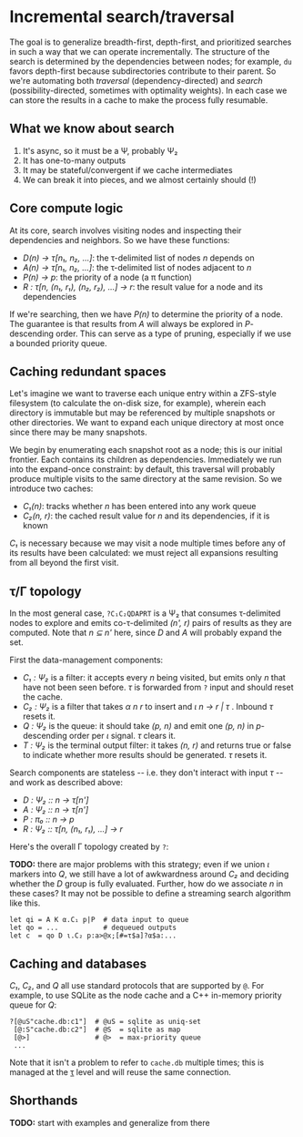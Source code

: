 # Incremental search/traversal
The goal is to generalize breadth-first, depth-first, and prioritized searches in such a way that we can operate incrementally. The structure of the search is determined by the dependencies between nodes; for example, `du` favors depth-first because subdirectories contribute to their parent. So we're automating both _traversal_ (dependency-directed) and _search_ (possibility-directed, sometimes with optimality weights). In each case we can store the results in a cache to make the process fully resumable.


## What we know about search
1. It's async, so it must be a Ψ, probably Ψ₂
2. It has one-to-many outputs
3. It may be stateful/convergent if we cache intermediates
4. We can break it into pieces, and we almost certainly should (!)


## Core compute logic
At its core, search involves visiting nodes and inspecting their dependencies and neighbors. So we have these functions:

+ _D(n) → τ[n₁, n₂, ...]_: the τ-delimited list of nodes _n_ depends on
+ _A(n) → τ[n₁, n₂, ...]_: the τ-delimited list of nodes adjacent to _n_
+ _P(n) → p_: the priority of a node (a π function)
+ _R : τ[n, (n₁, r₁), (n₂, r₂), ...] → r_: the result value for a node and its dependencies

If we're searching, then we have _P(n)_ to determine the priority of a node. The guarantee is that results from _A_ will always be explored in _P_-descending order. This can serve as a type of pruning, especially if we use a bounded priority queue.


## Caching redundant spaces
Let's imagine we want to traverse each unique entry within a ZFS-style filesystem (to calculate the on-disk size, for example), wherein each directory is immutable but may be referenced by multiple snapshots or other directories. We want to expand each unique directory at most once since there may be many snapshots.

We begin by enumerating each snapshot root as a node; this is our initial frontier. Each contains its children as dependencies. Immediately we run into the expand-once constraint: by default, this traversal will probably produce multiple visits to the same directory at the same revision. So we introduce two caches:

+ _C₁(n)_: tracks whether _n_ has been entered into any work queue
+ _C₂(n, r)_: the cached result value for _n_ and its dependencies, if it is known

_C₁_ is necessary because we may visit a node multiple times before any of its results have been calculated: we must reject all expansions resulting from all beyond the first visit.


## τ/Γ topology
In the most general case, `?C₁C₂QDAPRT` is a Ψ₂ that consumes τ-delimited nodes to explore and emits co-τ-delimited _(n', r)_ pairs of results as they are computed. Note that _n ⊆ n'_ here, since _D_ and _A_ will probably expand the set.

First the data-management components:

+ _C₁ : Ψ₂_ is a filter: it accepts every _n_ being visited, but emits only _n_ that have not been seen before. _τ_ is forwarded from `?` input and should reset the cache.
+ _C₂ : Ψ₂_ is a filter that takes _α n r_ to insert and _ι n → r | τ_ . Inbound _τ_ resets it.
+ _Q : Ψ₂_ is the queue: it should take _(p, n)_ and emit one _(p, n)_ in _p_-descending order per _ι_ signal. _τ_ clears it.
+ _T : Ψ₂_ is the terminal output filter: it takes _(n, r)_ and returns true or false to indicate whether more results should be generated. _τ_ resets it.

Search components are stateless -- i.e. they don't interact with input _τ_ -- and work as described above:

+ _D : Ψ₂ :: n → τ[n']_
+ _A : Ψ₂ :: n → τ[n']_
+ _P : π₀ :: n → p_
+ _R : Ψ₂ :: τ[n, (n₁, r₁), ...] → r_

Here's the overall Γ topology created by `?`:

**TODO:** there are major problems with this strategy; even if we union _ι_ markers into _Q_, we still have a lot of awkwardness around _C₂_ and deciding whether the _D_ group is fully evaluated. Further, how do we associate _n_ in these cases? It may not be possible to define a streaming search algorithm like this.

```
let qi = A K α.C₁ p|P  # data input to queue
let qo = ...           # dequeued outputs
let c  = qo D ι.C₂ p:a>@x;[#=τ$a]?α$a:...
```


## Caching and databases
_C₁_, _C₂_, and _Q_ all use standard protocols that are supported by `@`. For example, to use SQLite as the node cache and a C++ in-memory priority queue for _Q_:

```
?[@uS"cache.db:c1"]  # @uS = sqlite as uniq-set
 [@:S"cache.db:c2"]  # @S  = sqlite as map
 [@>]                # @>  = max-priority queue
 ...
```

Note that it isn't a problem to refer to `cache.db` multiple times; this is managed at the [τ](tau.md) level and will reuse the same connection.


## Shorthands
**TODO:** start with examples and generalize from there
